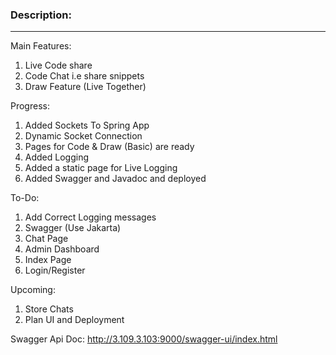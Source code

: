 ### Description:
<hr>

Main Features:
1. Live Code share
2. Code Chat i.e share snippets
3. Draw Feature (Live Together)

Progress:
1. Added Sockets To Spring App
2. Dynamic Socket Connection
3. Pages for Code & Draw (Basic) are ready
4. Added Logging
5. Added a static page for Live Logging
6. Added Swagger and Javadoc and deployed

To-Do:
1. Add Correct Logging messages
2. Swagger (Use Jakarta)
3. Chat Page
4. Admin Dashboard
5. Index Page
6. Login/Register

Upcoming:
1. Store Chats
2. Plan UI and Deployment

Swagger Api Doc:
http://3.109.3.103:9000/swagger-ui/index.html
